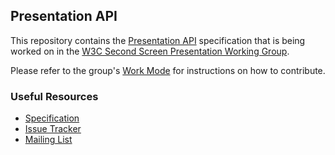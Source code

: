 ## Presentation API

This repository contains the
[Presentation API](http://w3c.github.io/presentation-api/)
specification that is being worked on in the
[W3C Second Screen Presentation Working Group](http://www.w3.org/2014/secondscreen/).

Please refer to the group's [Work Mode](https://www.w3.org/wiki/Second_Screen/Work_Mode)
for instructions on how to contribute.

### Useful Resources

* [Specification](http://w3c.github.io/presentation-api/) 
* [Issue Tracker](https://github.com/w3c/presentation-api/issues)
* [Mailing List](http://lists.w3.org/Archives/Public/public-secondscreen/)